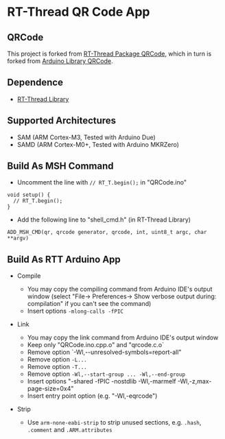 # RT-Thread QR Code App

## QRCode

This project is forked from [RT-Thread Package QRCode](https://github.com/RT-Thread-packages/qrcode), which in turn is forked from [Arduino Library QRCode](https://github.com/ricmoo/QRCode).


## Dependence
- [RT-Thread Library](https://github.com/onelife/Arduino_RT-Thread)


## Supported Architectures
- SAM (ARM Cortex-M3, Tested with Arduino Due)
- SAMD (ARM Cortex-M0+, Tested with Arduino MKRZero)


## Build As MSH Command

- Uncomment the line with `// RT_T.begin();` in "QRCode.ino"
```
void setup() {
  // RT_T.begin();
}
```

- Add the following line to "shell_cmd.h" (in RT-Thread Library)
```
ADD_MSH_CMD(qr, qrcode generator, qrcode, int, uint8_t argc, char **argv)
```


## Build As RTT Arduino App
- Compile
    - You may copy the compiling command from Arduino IDE's output window (select "File-> Preferences-> Show verbose output during: compilation" if you can't see the command)
    - Insert options `-mlong-calls -fPIC`

- Link
    - You may copy the link command from Arduino IDE's output window
    - Keep only "QRCode.ino.cpp.o" and "qrcode.c.o`
    - Remove option `-Wl,--unresolved-symbols=report-all"
    - Remove option `-L...`
    - Remove option `-T...`
    - Remove option `-Wl,--start-group ... -Wl,--end-group`
    - Insert options "-shared -fPIC -nostdlib -Wl,-marmelf -Wl,-z,max-page-size=0x4"
    - Insert entry point option (e.g. "-Wl,-eqrcode")

- Strip
    - Use `arm-none-eabi-strip` to strip unused sections, e.g. `.hash`, `.comment` and `.ARM.attributes`
